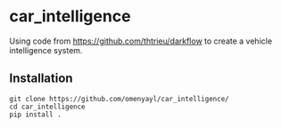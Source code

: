 # car_intelligence
Using code from https://github.com/thtrieu/darkflow to create a vehicle intelligence system.
## Installation
```
git clone https://github.com/omenyayl/car_intelligence/
cd car_intelligence
pip install .
```
